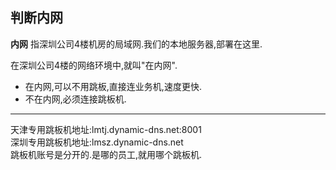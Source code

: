 ## 判断内网

**内网** 指深圳公司4楼机房的局域网.我们的本地服务器,部署在这里.  

在深圳公司4楼的网络环境中,就叫"在内网".  

+ 在内网,可以不用跳板,直接连业务机,速度更快.  
+ 不在内网,必须连接跳板机.
***
天津专用跳板机地址:lmtj.dynamic-dns.net:8001  
深圳专用跳板机地址:lmsz.dynamic-dns.net  
跳板机账号是分开的.是哪的员工,就用哪个跳板机.  

